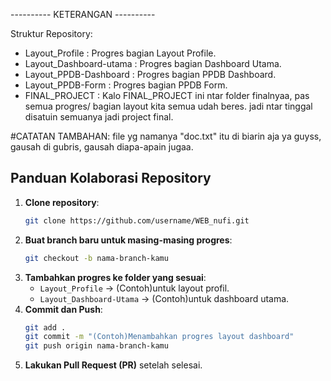 ----------   KETERANGAN   ----------

Struktur Repository:
- Layout_Profile : Progres bagian Layout Profile.
- Layout_Dashboard-utama : Progres bagian Dashboard Utama.
- Layout_PPDB-Dashboard : Progres bagian PPDB Dashboard.
- Layout_PPDB-Form : Progres bagian PPDB Form.
- FINAL_PROJECT : Kalo FINAL_PROJECT ini ntar folder finalnyaa, pas semua progres/ bagian layout kita semua udah beres. jadi ntar tinggal disatuin semuanya jadi project final.

#CATATAN TAMBAHAN: file yg namanya "doc.txt" itu di biarin aja ya guyss, gausah di gubris, gausah diapa-apain jugaa.

## Panduan Kolaborasi Repository
1. **Clone repository**:
   ```bash
   git clone https://github.com/username/WEB_nufi.git
   ```
2. **Buat branch baru untuk masing-masing progres**:
   ```bash
   git checkout -b nama-branch-kamu
   ```
3. **Tambahkan progres ke folder yang sesuai**:
   - `Layout_Profile` → (Contoh)untuk layout profil.
   - `Layout_Dashboard-Utama` → (Contoh)untuk dashboard utama.
4. **Commit dan Push**:
   ```bash
   git add .
   git commit -m "(Contoh)Menambahkan progres layout dashboard"
   git push origin nama-branch-kamu
   ```
5. **Lakukan Pull Request (PR)** setelah selesai.

